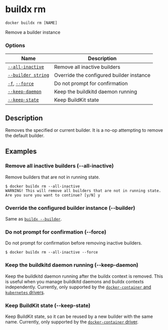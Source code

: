 # buildx rm

```
docker buildx rm [NAME]
```

<!---MARKER_GEN_START-->
Remove a builder instance

### Options

| Name | Description |
| --- | --- |
| [`--all-inactive`](#all-inactive) | Remove all inactive builders |
| [`--builder string`](#builder) | Override the configured builder instance |
| [`-f`](#force), [`--force`](#force) | Do not prompt for confirmation |
| [`--keep-daemon`](#keep-daemon) | Keep the buildkitd daemon running |
| [`--keep-state`](#keep-state) | Keep BuildKit state |


<!---MARKER_GEN_END-->

## Description

Removes the specified or current builder. It is a no-op attempting to remove the
default builder.

## Examples

### <a name="all-inactive"></a> Remove all inactive builders (--all-inactive)

Remove builders that are not in running state.

```console
$ docker buildx rm --all-inactive
WARNING! This will remove all builders that are not in running state. Are you sure you want to continue? [y/N] y
```

### <a name="builder"></a> Override the configured builder instance (--builder)

Same as [`buildx --builder`](buildx.md#builder).

### <a name="force"></a> Do not prompt for confirmation (--force)

Do not prompt for confirmation before removing inactive builders.

```console
$ docker buildx rm --all-inactive --force
```

### <a name="keep-daemon"></a> Keep the buildkitd daemon running (--keep-daemon)

Keep the buildkitd daemon running after the buildx context is removed. This is useful when you manage buildkitd daemons and buildx contexts independently.
Currently, only supported by the [`docker-container` and `kubernetes` drivers](buildx_create.md#driver).

### <a name="keep-state"></a> Keep BuildKit state (--keep-state)

Keep BuildKit state, so it can be reused by a new builder with the same name.
Currently, only supported by the [`docker-container` driver](buildx_create.md#driver).
